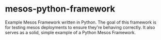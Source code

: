 
mesos-python-framework
======================

Example Mesos Framework written in Python. The goal of this framework is for testing mesos deployments to ensure they're behaving correctly. It also serves as a solid, simple example of a Python Mesos Framework.
